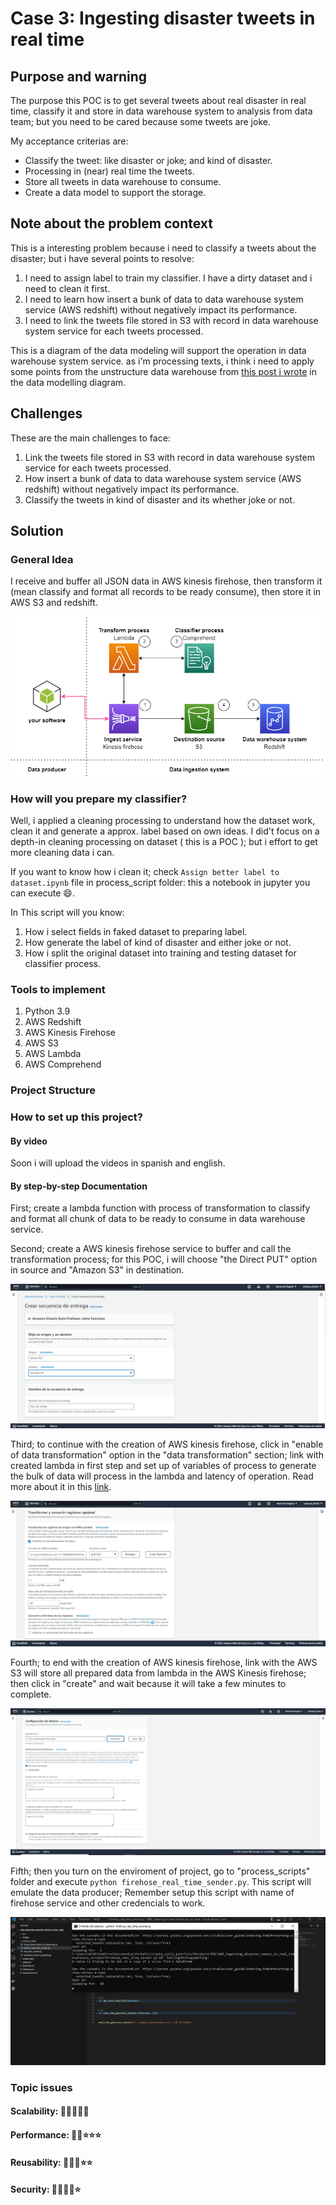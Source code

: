 # Case 3: Ingesting disaster tweets in real time

## Purpose and warning
The purpose this POC is to get several tweets about real disaster in real time, classify it and store in data warehouse system to analysis from data team; but you need to be cared because  some tweets are joke.

My acceptance criterias are:

* Classify the tweet: like disaster or joke; and kind of disaster.
* Processing in (near) real time the tweets.
* Store all tweets in data warehouse to consume.
* Create a data model to support the storage.


## Note about the problem context

This is a interesting problem because i need to classify a tweets about the disaster; but i have several points to resolve:

1. I need to assign label to train my classifier. I have a dirty dataset and i need to clean it first.
2. I need to learn how insert a bunk of data to data warehouse system service (AWS redshift) without negatively impact its performance.
3. I need to link the tweets file stored in S3 with record in data warehouse system service for each tweets processed.

This is a diagram of the  data modeling will support the operation in data warehouse system service. as i'm processing texts, i think i need to apply some points from the unstructure data warehouse from [this post i wrote](https://medium.com/data-world-portafolio/empezando-con-el-data-warehouse-datos-no-estructurados-1b4c42236cf3) in the data modelling diagram.

## Challenges

These are the main challenges to face:

1. Link the tweets file stored in S3 with record in data warehouse system service for each tweets processed.
2. How insert a bunk of data to data warehouse system service (AWS redshift) without negatively impact its performance.
3. Classify the tweets in kind of disaster and its whether joke or not.

## Solution

### General Idea

I receive and buffer all JSON data in AWS kinesis firehose, then transform it (mean classify and format all records to be ready consume), then store it in AWS S3 and redshift.

![Diagram of architecture of POC case 3](https://github.com/CarlosChicata/data_world_portfolio/blob/master/Projects/POC/AWS_Ingesting_disaster_tweets_in_real_time/images/diagram_architecture_poc_case_3.drawio.png)

### How will you prepare my classifier?

Well, i applied a cleaning processing to understand how the dataset work, clean it and generate a approx. label based on own ideas. I did't focus on a depth-in cleaning processing on dataset ( this is a POC ); but i effort to get more cleaning data i can.

If you want to know how i clean it; check `Assign better label to dataset.ipynb` file in process_script folder: this a notebook in jupyter you can execute 😄.

In This script will you know:

1.  How i select fields in faked dataset to preparing label.
2.  How generate the label of kind of disaster and either joke or not.
3.  How i split the original dataset into training and testing dataset for classifier process.


### Tools to implement

1. Python 3.9
2. AWS Redshift
3. AWS Kinesis Firehose
4. AWS S3
5. AWS Lambda
6. AWS Comprehend

### Project Structure


### How to set up this project?

#### By video
Soon i will upload the videos in spanish and english.

#### By step-by-step Documentation

First; create a lambda function with process of transformation to classify and format all chunk of data to be ready to consume in data warehouse service.

Second; create a AWS kinesis firehose service to buffer and call the transformation process; for this POC, i will choose "the Direct PUT" option in source and "Amazon S3" in destination.

![basic setup firehose ](https://github.com/CarlosChicata/data_world_portfolio/blob/master/Projects/POC/AWS_Ingesting_disaster_tweets_in_real_time/images/setup_firehose_part1.png)

Third; to continue with the creation of AWS kinesis firehose, click in "enable of data transformation" option in the "data transformation" section; link with created lambda in first step and set up of variables of process to generate the bulk of data will process in the lambda and latency of operation. Read more about it in this [link](https://catalog.us-east-1.prod.workshops.aws/workshops/c342c6d1-2baf-4827-ba42-52ef9eb173f6/en-US/beam-on-kda/create-infrastructure/firehose/configure-settings).

![enable transformation opcion](https://github.com/CarlosChicata/data_world_portfolio/blob/master/Projects/POC/AWS_Ingesting_disaster_tweets_in_real_time/images/setup_firehose_part2.png)

Fourth; to  end with the creation of AWS kinesis firehose, link with the AWS S3 will store all  prepared data from lambda in the AWS Kinesis firehose; then click in "create" and wait because it will take a few minutes to complete.

![link the destination point](https://github.com/CarlosChicata/data_world_portfolio/blob/master/Projects/POC/AWS_Ingesting_disaster_tweets_in_real_time/images/setup_firehose_part3.png)

Fifth; then you turn on the enviroment of project, go to "process_scripts" folder and execute `python firehose_real_time_sender.py`. This script will emulate the data producer; Remember setup this script with name of firehose service and other credencials to work.

![Send faked data from sender generator](https://github.com/CarlosChicata/data_world_portfolio/blob/master/Projects/POC/AWS_Ingesting_disaster_tweets_in_real_time/images/sender_json_data.png)

### Topic issues


#### Scalability: 🌟🌟🌟🌟🌟


#### Performance: 🌟🌟⭐⭐⭐


#### Reusability:  🌟🌟🌟⭐⭐

#### Security: 🌟🌟🌟🌟⭐



